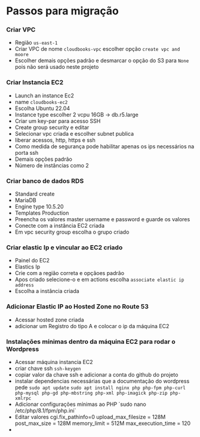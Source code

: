 # Passos para migração


### Criar VPC
- Região `us-east-1`
- Criar VPC de nome `cloudbooks-vpc` escolher opção `create vpc and moore`
- Escolher demais opções padrão e desmarcar o opção do S3 para `None` pois não será usado neste projeto

### Criar Instancia EC2
- Launch an instance Ec2
- name `cloudbooks-ec2`
- Escolha Ubuntu 22.04
- Instance type escolher 2 vcpu 16GB -> db.r5.large
- Criar um key-par para acesso SSH
- Create group security e editar
- Selecionar vpc criada e escolher subnet publica
- liberar acessos, http, https e ssh 
- Como medida de segurança pode habilitar apenas os ips necessários na porta ssh
- Demais opções padrão
- Número de instâncias como 2

### Criar banco de dados RDS
- Standard create
- MariaDB
- Engine type 10.5.20
- Templates Production
- Preencha os valores master username e password e guarde os valores
- Conecte com a instância EC2 criada
- Em vpc security group escolha o grupo criado

### Criar elastic Ip e vincular ao EC2 criado
- Painel do EC2
- Elastics Ip
- Crie com a região correta e opçãoes padrão
- Apos criado selecione-o e em actions escolha `associate elastic ip address` 
- Escolha a instância criada

### Adicionar Elastic IP ao Hosted Zone no Route 53
- Acessar hosted zone criada
- adicionar um Registro do tipo A e colocar o ip da máquina EC2

### Instalações mínimas dentro da máquina EC2 para rodar o Wordpress

- Acessar máquina instancia EC2
- criar chave ssh `ssh-keygen`
- copiar valor da chave ssh e adicionar a conta do github do projeto
- instalar dependencias necessárias que a documentação do wordpress pede
`sudo apt update`
`sudo apt install nginx php php-fpm php-curl php-mysql php-gd php-mbstring php-xml php-imagick php-zip php-xmlrpc`
- Adicionar configurações mínimas ao PHP
´sudo nano /etc/php/8.1/fpm/php.ini`
- Editar valores 
cgi.fix_pathinfo=0
upload_max_filesize = 128M
post_max_size = 128M
memory_limit = 512M
max_execution_time = 120
- 
